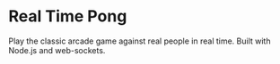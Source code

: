 Real Time Pong
============

Play the classic arcade game against real people in real time. Built with Node.js and web-sockets.
